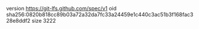 version https://git-lfs.github.com/spec/v1
oid sha256:0820b818cc89b03a72a32da7fc33a24459e1c440c3ac51b3f168fac328e8ddf2
size 3222
